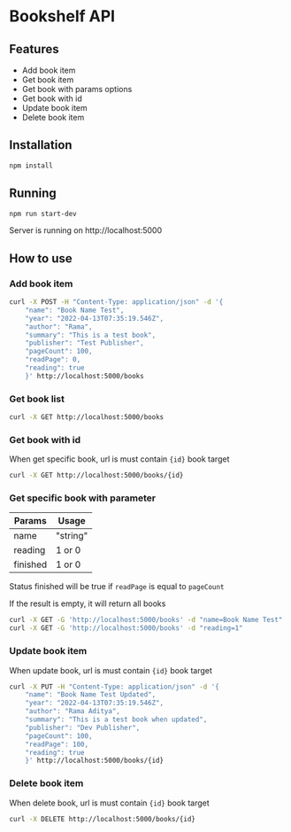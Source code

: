 # Bookshelf API

## Features

* Add book item
* Get book item
* Get book with params options
* Get book with id
* Update book item
* Delete book item

## Installation

```bash
npm install
```

## Running

```bash
npm run start-dev
```

Server is running on http://localhost:5000

## How to use

### Add book item

```bash
curl -X POST -H "Content-Type: application/json" -d '{
    "name": "Book Name Test",
    "year": "2022-04-13T07:35:19.546Z",
    "author": "Rama",
    "summary": "This is a test book",
    "publisher": "Test Publisher",
    "pageCount": 100,
    "readPage": 0,
    "reading": true
    }' http://localhost:5000/books
```

### Get book list

```bash
curl -X GET http://localhost:5000/books
```

### Get book with id
When get specific book, url is must contain `{id}` book target

```bash
curl -X GET http://localhost:5000/books/{id}
```

### Get specific book with parameter

| Params | Usage |
| ------ | ------ |
| name | "string" |
| reading | 1 or 0 |
| finished | 1 or 0 |

Status finished will be true if `readPage` is equal to `pageCount`

If the result is empty, it will return all books

```bash
curl -X GET -G 'http://localhost:5000/books' -d "name=Book Name Test"
curl -X GET -G 'http://localhost:5000/books' -d "reading=1"
```

### Update book item
When update book, url is must contain `{id}` book target

```bash
curl -X PUT -H "Content-Type: application/json" -d '{
    "name": "Book Name Test Updated",
    "year": "2022-04-13T07:35:19.546Z",
    "author": "Rama Aditya",
    "summary": "This is a test book when updated",
    "publisher": "Dev Publisher",
    "pageCount": 100,
    "readPage": 100,
    "reading": true
    }' http://localhost:5000/books/{id}
```

### Delete book item
When delete book, url is must contain `{id}` book target

```bash
curl -X DELETE http://localhost:5000/books/{id}
```